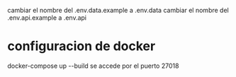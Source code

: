 cambiar el nombre del .env.data.example a .env.data
cambiar el nombre del .env.api.example a .env.api
# configuracion de docker
docker-compose up --build
se accede por el puerto 27018